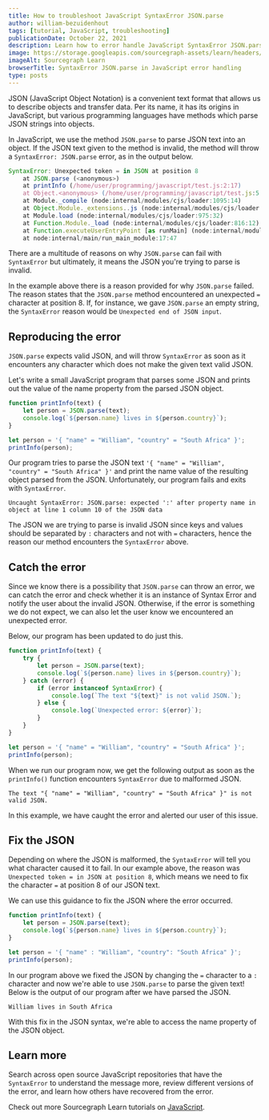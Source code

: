 ```yaml
---
title: How to troubleshoot JavaScript SyntaxError JSON.parse
author: william-bezuidenhout
tags: [tutorial, JavaScript, troubleshooting]
publicationDate: October 22, 2021
description: Learn how to error handle JavaScript SyntaxError JSON.parse
image: https://storage.googleapis.com/sourcegraph-assets/learn/headers/sourcegraph-learn-header.png
imageAlt: Sourcegraph Learn
browserTitle: SyntaxError JSON.parse in JavaScript error handling
type: posts
---
```


JSON (JavaScript Object Notation) is a convenient text format that allows us to describe objects and transfer data. Per its name, it has its origins in JavaScript, but various programming languages have methods which parse JSON strings into objects. 

In JavaScript, we use the method `JSON.parse` to parse JSON text into an object. If the JSON text given to the method is invalid, the method will throw a `SyntaxError: JSON.parse` error, as in the output below.

```javascript
SyntaxError: Unexpected token = in JSON at position 8
    at JSON.parse (<anonymous>)
    at printInfo (/home/user/programming/javascript/test.js:2:17)
    at Object.<anonymous> (/home/user/programming/javascript/test.js:5:14)
    at Module._compile (node:internal/modules/cjs/loader:1095:14)
    at Object.Module._extensions..js (node:internal/modules/cjs/loader:1124:10)
    at Module.load (node:internal/modules/cjs/loader:975:32)
    at Function.Module._load (node:internal/modules/cjs/loader:816:12)
    at Function.executeUserEntryPoint [as runMain] (node:internal/modules/run_main:79:12)
    at node:internal/main/run_main_module:17:47
```

There are a multitude of reasons on why `JSON.parse` can fail with `SyntaxError` but ultimately, it means the JSON you're trying to parse is invalid. 

In the example above there is a reason provided for why `JSON.parse` failed. The reason states that the `JSON.parse` method encountered an unexpected `=` character at position 8. If, for instance, we gave `JSON.parse` an empty string, the `SyntaxError` reason would be `Unexpected end of JSON input`.

## Reproducing the error

`JSON.parse` expects valid JSON, and will throw `SyntaxError` as soon as it encounters any character which does not make the given text valid JSON. 

Let's write a small JavaScript program that parses some JSON and prints out the value of the name property from the parsed JSON object.

```javascript
function printInfo(text) {
    let person = JSON.parse(text);
    console.log(`${person.name} lives in ${person.country}`);
}

let person = '{ "name" = "William", "country" = "South Africa" }';
printInfo(person);
```

Our program tries to parse the JSON text `'{ "name" = "William", "country" = "South Africa" }'` and print the name value of the resulting object parsed from the JSON. Unfortunately, our program fails and exits with `SyntaxError`.

```
Uncaught SyntaxError: JSON.parse: expected ':' after property name in object at line 1 column 10 of the JSON data
```

The JSON we are trying to parse is invalid JSON since keys and values should be separated by `:` characters and not with `=` characters, hence the reason our method encounters the `SyntaxError` above.

## Catch the error

Since we know there is a possibility that `JSON.parse` can throw an error, we can catch the error and check whether it is an instance of Syntax Error and notify the user about the invalid JSON. Otherwise, if the error is something we do not expect, we can also let the user know we encountered an unexpected error. 

Below, our program has been updated to do just this.

```javascript
function printInfo(text) {
    try {
        let person = JSON.parse(text);
        console.log(`${person.name} lives in ${person.country}`);
    } catch (error) {
        if (error instanceof SyntaxError) {
            console.log(`The text "${text}" is not valid JSON.`);
        } else {
            console.log(`Unexpected error: ${error}`);
        }
    }
}

let person = '{ "name" = "William", "country" = "South Africa" }';
printInfo(person);
```

When we run our program now, we get the following output as soon as the `printInfo()` function encounters `SyntaxError` due to malformed JSON.

```
The text "{ "name" = "William", "country" = "South Africa" }" is not valid JSON.
```

In this example, we have caught the error and alerted our user of this issue.

## Fix the JSON

Depending on where the JSON is malformed, the `SyntaxError` will tell you what character caused it to fail. In our example above, the reason was `Unexpected token = in JSON at position 8`, which means we need to fix the character `=` at position 8 of our JSON text.

We can use this guidance to fix the JSON where the error occurred.

```javascript
function printInfo(text) {
    let person = JSON.parse(text);
    console.log(`${person.name} lives in ${person.country}`);
}

let person = '{ "name" : "William", "country": "South Africa" }';
printInfo(person);
```

In our program above we fixed the JSON by changing the `=` character to a `:` character and now we're able to use `JSON.parse` to parse the given text! Below is the output of our program after we have parsed the JSON. 

```
William lives in South Africa
```

With this fix in the JSON syntax, we're able to access the name property of the JSON object.

## Learn more

Search across open source JavaScript repositories that have the `SyntaxError` to understand the message more, review different versions of the error, and learn how others have recovered from the error.

<SourcegraphSearch query="SyntaxError: JSON.parse" patternType="literal"/>

Check out more Sourcegraph Learn tutorials on [JavaScript](https://learn.sourcegraph.com/tags/javascript).

